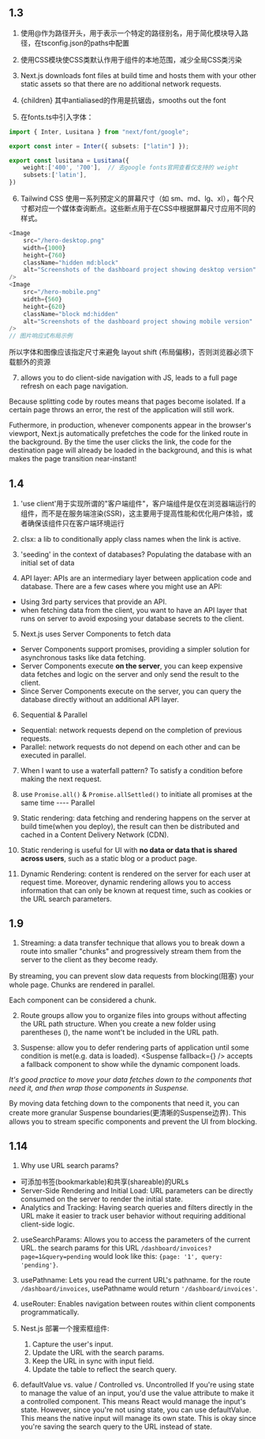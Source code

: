 ## 1.3

1. 使用@作为路径开头，用于表示一个特定的路径别名，用于简化模块导入路径，在tsconfig.json的paths中配置

2. 使用CSS模块使CSS类默认作用于组件的本地范围，减少全局CSS类污染

3. Next.js downloads font files at build time and hosts them with your other static assets so that there are no additional network requests.

4. <body className={`${inter.className} antialiased`}>{children}</body> 其中antialiased的作用是抗锯齿，smooths out the font

5. 在fonts.ts中引入字体：
```ts
import { Inter, Lusitana } from "next/font/google";

export const inter = Inter({ subsets: ["latin"] }); 

export const lusitana = Lusitana({
    weight:['400', '700'],  // 去google fonts官网查看仅支持的 weight
    subsets:['latin'],
})
```

6. Tailwind CSS 使用一系列预定义的屏幕尺寸（如 sm、md、lg、xl），每个尺寸都对应一个媒体查询断点。这些断点用于在CSS中根据屏幕尺寸应用不同的样式。
```ts
<Image
	src="/hero-desktop.png"
	width={1000}
	height={760}
	className="hidden md:block"
	alt="Screenshots of the dashboard project showing desktop version"
/>
<Image
	src="/hero-mobile.png"
	width={560}
	height={620}
	className="block md:hidden"
	alt="Screenshots of the dashboard project showing mobile version"
/>
// 图片响应式布局示例
```
所以字体和图像应该指定尺寸来避免 layout shift (布局偏移)，否则浏览器必须下载额外的资源

7. <Link /> allows you to do client-side navigation with JS, <a> leads to a full page refresh on each page navigation.

Because splitting code by routes means that pages become isolated. If a certain page throws an error, the rest of the application will still work.

Futhermore, in production, whenever <Link /> components appear in the browser's viewport, Next.js automatically prefetches the code for the linked route in the background. By the time the user clicks the link, the code for the destination page will already be loaded in the background, and this is what makes the page transition near-instant!

## 1.4

1. 'use client'用于实现所谓的"客户端组件"，客户端组件是仅在浏览器端运行的组件，而不是在服务端渲染(SSR)，这主要用于提高性能和优化用户体验，或者确保该组件只在客户端环境运行

2. clsx: a lib to conditionally apply class names when the link is active.

3. 'seeding' in the context of databases?   Populating the database with an initial set of data

4. API layer: APIs are an intermediary layer between application code and database. There are a few cases where you might use an API:
- Using 3rd party services that provide an API.
- when fetching data from the client, you want to have an API layer that runs on server to avoid exposing your database secrets to the client.

5. Next.js uses Server Components to fetch data
- Server Components support promises, providing a simpler solution for asynchronous tasks like data fetching.
- Server Components execute **on the server**, you can keep expensive data fetches and logic on the server and only send the result to the client.
- Since Server Components execute on the server, you can query the database directly without an additional API layer.

6. Sequential & Parallel
- Sequential: network requests depend on the completion of previous requests.
- Parallel: network requests do not depend on each other and can be executed in parallel.

7. When I want to use a waterfall pattern?
To satisfy a condition before making the next request.

8. use `Promise.all()` & `Promise.allSettled()` to initiate all promises at the same time ---- Parallel 

9. Static rendering: data fetching and rendering happens on the server at build time(when you deploy), the result can then be distributed and cached in a Content Delivery Network (CDN).

10. Static rendering is useful for UI with **no data or data that is shared across users**, such as a static blog or a product page.

11. Dynamic Rendering: content is rendered on the server for each user at request time. Moreover, dynamic rendering allows you to access information that can only be known at request time, such as cookies or the URL search parameters.

## 1.9

1. Streaming: a data transfer technique that allows you to break down a route into smaller "chunks" and progressively stream them from the server to the client as they become ready.

By streaming, you can prevent slow data requests from blocking(阻塞) your whole page. Chunks are rendered in parallel.

Each component can be considered a chunk. 

2. Route groups allow you to organize files into groups without affecting the URL path structure. When you create a new folder using parentheses (), the name wont't be included in the URL path.

3. Suspense: allow you to defer rendering parts of application until some condition is met(e.g. data is loaded).
<Suspense fallback={<Component />} /> accepts a fallback component to show while the dynamic component loads.

*It's good practice to move your data fetches down to the components that need it, and then wrap those components in Suspense.*

By moving data fetching down to the components that need it, you can create more granular Suspense boundaries(更清晰的Suspense边界). This allows you to stream specific components and prevent the UI from blocking.

## 1.14
1. Why use URL search params?
- 可添加书签(bookmarkable)和共享(shareable)的URLs 
- Server-Side Rendering and Initial Load: URL parameters can be directly consumed on the server to render the initial state.
- Analytics and Tracking: Having search queries and filters directly in the URL make it easier to track user behavior without requiring additional client-side logic.

2. useSearchParams: Allows you to access the parameters of the current URL.
the search params for this URL `/dashboard/invoices?page=1&query=pending` would look like this: `{page: '1', query: 'pending'}`.

3. usePathname: Lets you read the current URL's pathname. 
for the route `/dashboard/invoices`, usePathname would return `'/dashboard/invoices'`.

4. useRouter: Enables navigation between routes within client components programmatically.

5. Nest.js 部署一个搜索框组件:
	1. Capture the user's input.
	2. Update the URL with the search params.
	3. Keep the URL in sync with input field.
	4. Update the table to reflect the search query.

6. defaultValue vs. value / Controlled vs. Uncontrolled
If you're using state to manage the value of an input, you'd use the value attribute to make it a controlled component. This means React would manage the input's state.
However, since you're not using state, you can use defaultValue. This means the native input will manage its own state. This is okay since you're saving the search query to the URL instead of state.
